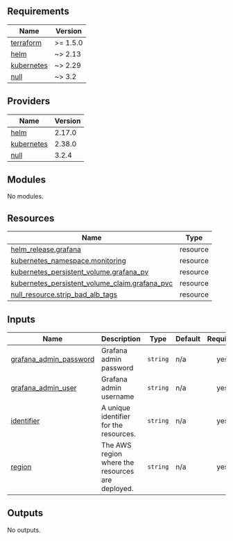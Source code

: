 ## Requirements

| Name | Version |
|------|---------|
| <a name="requirement_terraform"></a> [terraform](#requirement\_terraform) | >= 1.5.0 |
| <a name="requirement_helm"></a> [helm](#requirement\_helm) | ~> 2.13 |
| <a name="requirement_kubernetes"></a> [kubernetes](#requirement\_kubernetes) | ~> 2.29 |
| <a name="requirement_null"></a> [null](#requirement\_null) | ~> 3.2 |

## Providers

| Name | Version |
|------|---------|
| <a name="provider_helm"></a> [helm](#provider\_helm) | 2.17.0 |
| <a name="provider_kubernetes"></a> [kubernetes](#provider\_kubernetes) | 2.38.0 |
| <a name="provider_null"></a> [null](#provider\_null) | 3.2.4 |

## Modules

No modules.

## Resources

| Name | Type |
|------|------|
| [helm_release.grafana](https://registry.terraform.io/providers/hashicorp/helm/latest/docs/resources/release) | resource |
| [kubernetes_namespace.monitoring](https://registry.terraform.io/providers/hashicorp/kubernetes/latest/docs/resources/namespace) | resource |
| [kubernetes_persistent_volume.grafana_pv](https://registry.terraform.io/providers/hashicorp/kubernetes/latest/docs/resources/persistent_volume) | resource |
| [kubernetes_persistent_volume_claim.grafana_pvc](https://registry.terraform.io/providers/hashicorp/kubernetes/latest/docs/resources/persistent_volume_claim) | resource |
| [null_resource.strip_bad_alb_tags](https://registry.terraform.io/providers/hashicorp/null/latest/docs/resources/resource) | resource |

## Inputs

| Name | Description | Type | Default | Required |
|------|-------------|------|---------|:--------:|
| <a name="input_grafana_admin_password"></a> [grafana\_admin\_password](#input\_grafana\_admin\_password) | Grafana admin password | `string` | n/a | yes |
| <a name="input_grafana_admin_user"></a> [grafana\_admin\_user](#input\_grafana\_admin\_user) | Grafana admin username | `string` | n/a | yes |
| <a name="input_identifier"></a> [identifier](#input\_identifier) | A unique identifier for the resources. | `string` | n/a | yes |
| <a name="input_region"></a> [region](#input\_region) | The AWS region where the resources are deployed. | `string` | n/a | yes |

## Outputs

No outputs.
